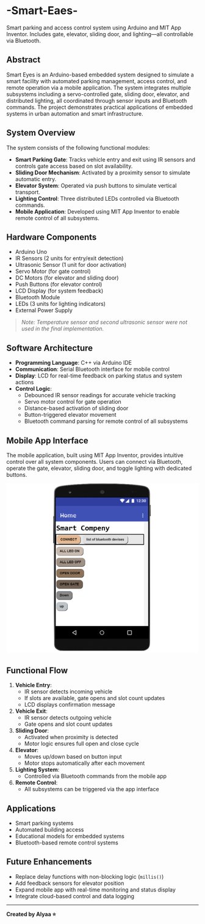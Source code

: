 # -Smart-Eaes-
Smart parking and access control system using Arduino and MIT App Inventor. Includes gate, elevator, sliding door, and lighting—all controllable via Bluetooth.

## Abstract  
Smart Eyes is an Arduino-based embedded system designed to simulate a smart facility with automated parking management, access control, and remote operation via a mobile application. The system integrates multiple subsystems including a servo-controlled gate, sliding door, elevator, and distributed lighting, all coordinated through sensor inputs and Bluetooth commands. The project demonstrates practical applications of embedded systems in urban automation and smart infrastructure.

## System Overview  
The system consists of the following functional modules:  
- **Smart Parking Gate**: Tracks vehicle entry and exit using IR sensors and controls gate access based on slot availability.  
- **Sliding Door Mechanism**: Activated by a proximity sensor to simulate automatic entry.  
- **Elevator System**: Operated via push buttons to simulate vertical transport.  
- **Lighting Control**: Three distributed LEDs controlled via Bluetooth commands.  
- **Mobile Application**: Developed using MIT App Inventor to enable remote control of all subsystems.

## Hardware Components  
- Arduino Uno  
- IR Sensors (2 units for entry/exit detection)  
- Ultrasonic Sensor (1 unit for door activation)  
- Servo Motor (for gate control)  
- DC Motors (for elevator and sliding door)  
- Push Buttons (for elevator control)  
- LCD Display (for system feedback)  
- Bluetooth Module  
- LEDs (3 units for lighting indicators)  
- External Power Supply

> *Note: Temperature sensor and second ultrasonic sensor were not used in the final implementation.*

## Software Architecture  
- **Programming Language**: C++ via Arduino IDE  
- **Communication**: Serial Bluetooth interface for mobile control  
- **Display**: LCD for real-time feedback on parking status and system actions  
- **Control Logic**:  
  - Debounced IR sensor readings for accurate vehicle tracking  
  - Servo motor control for gate operation  
  - Distance-based activation of sliding door  
  - Button-triggered elevator movement  
  - Bluetooth command parsing for remote control of all subsystems

## Mobile App Interface  
The mobile application, built using MIT App Inventor, provides intuitive control over all system components. Users can connect via Bluetooth, operate the gate, elevator, sliding door, and toggle lighting with dedicated buttons.

![Smart Eyes App Interface](App.png)

## Functional Flow  
1. **Vehicle Entry**:  
   - IR sensor detects incoming vehicle  
   - If slots are available, gate opens and slot count updates  
   - LCD displays confirmation message  
2. **Vehicle Exit**:  
   - IR sensor detects outgoing vehicle  
   - Gate opens and slot count updates  
3. **Sliding Door**:  
   - Activated when proximity is detected  
   - Motor logic ensures full open and close cycle  
4. **Elevator**:  
   - Moves up/down based on button input  
   - Motor stops automatically after each movement  
5. **Lighting System**:  
   - Controlled via Bluetooth commands from the mobile app  
6. **Remote Control**:  
   - All subsystems can be triggered via the app interface

## Applications  
- Smart parking systems  
- Automated building access  
- Educational models for embedded systems  
- Bluetooth-based remote control systems

## Future Enhancements  
- Replace delay functions with non-blocking logic (`millis()`)  
- Add feedback sensors for elevator position  
- Expand mobile app with real-time monitoring and status display  
- Integrate cloud-based control and data logging

---

**Created by Alyaa ⭐**
